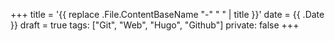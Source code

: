 +++
title = '{{ replace .File.ContentBaseName "-" " " | title }}'
date = {{ .Date }}
draft = true
tags: ["Git", "Web", "Hugo", "Github"]
private: false 
+++
